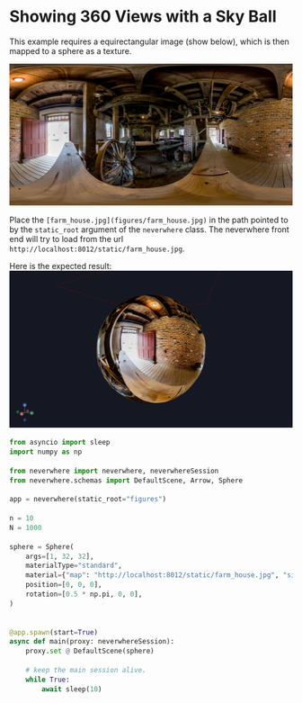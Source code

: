 
# Showing 360 Views with a Sky Ball

This example requires a equirectangular image (show below), which is then
mapped to a sphere as a texture. 

![equirectangular image](figures/farm_house.jpg)

Place the `[farm_house.jpg](figures/farm_house.jpg)` in the path pointed to
by the `static_root` argument of the `neverwhere` class. The neverwhere front end will
try to load from the url `http://localhost:8012/static/farm_house.jpg`.

Here is the expected result:
![marker light](figures/17_sky_ball.png)

```python
from asyncio import sleep
import numpy as np

from neverwhere import neverwhere, neverwhereSession
from neverwhere.schemas import DefaultScene, Arrow, Sphere

app = neverwhere(static_root="figures")

n = 10
N = 1000

sphere = Sphere(
    args=[1, 32, 32],
    materialType="standard",
    material={"map": "http://localhost:8012/static/farm_house.jpg", "side": 1},
    position=[0, 0, 0],
    rotation=[0.5 * np.pi, 0, 0],
)


@app.spawn(start=True)
async def main(proxy: neverwhereSession):
    proxy.set @ DefaultScene(sphere)

    # keep the main session alive.
    while True:
        await sleep(10)
```
